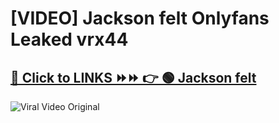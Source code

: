 
 # [VIDEO] Jackson felt Onlyfans Leaked vrx44

## <h2><a href="https://clipsfans.com/Jackson_felt&ref=git">🔗 Click to LINKS ⏩⏩ 👉 🟢 Jackson felt </a></h2>

<a href="https://clipsfans.com/Jackson_felt&ref=git" rel="nofollow" data-target="animated-image.originalLink"><img src="https://i.ibb.co.com/xMMVF88/686577567.gif" alt="Viral Video Original" style="max-width: 100%; display: inline-block;" data-target="animated-image.originalImage"></a>

